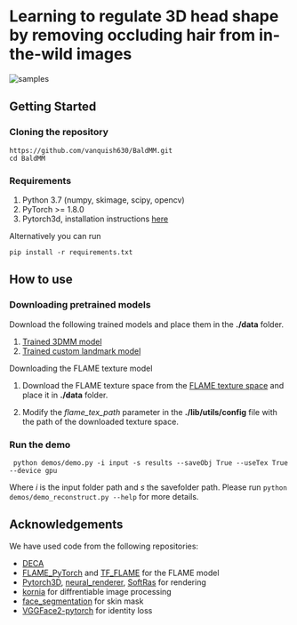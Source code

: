 # Learning to regulate 3D head shape by removing occluding hair from in-the-wild images 


![samples](demos/Sample.png)


## Getting Started

### Cloning the repository

    https://github.com/vanquish630/BaldMM.git
    cd BaldMM

### Requirements

1. Python 3.7 (numpy, skimage, scipy, opencv)
2. PyTorch >= 1.8.0
3. Pytorch3d, installation instructions [here](https://github.com/facebookresearch/pytorch3d/blob/main/INSTALL.md)

Alternatively you can run 

    pip install -r requirements.txt


## How to use

### Downloading pretrained models

Download the following trained models and place them in the **./data** folder.

1. [Trained 3DMM model](https://drive.google.com/file/d/1rdodi1D0YEGuu09G75YIA2NxhGeqwWZA/view?usp=sharing)
2. [Trained custom landmark model](https://drive.google.com/file/d/1UtSW4zx232qtIMwQyli5Uu9jfdsdfJuJ/view?usp=sharing)

Downloading the FLAME texture model

1. Download the FLAME texture space from the [FLAME texture space](https://flame.is.tue.mpg.de/download.php) and place it in **./data** folder.
   
2. Modify the *flame_tex_path* parameter in the **./lib/utils/config** file with the path of the downloaded texture space. 
    

### Run the demo

     python demos/demo.py -i input -s results --saveObj True --useTex True --device gpu

Where *i* is the input folder path and *s* the savefolder path. Please run `python demos/demo_reconstruct.py --help` for more details. 


## Acknowledgements
We have used code from the following repositories:  
- [DECA](https://github.com/YadiraF/DECA)
- [FLAME_PyTorch](https://github.com/soubhiksanyal/FLAME_PyTorch) and [TF_FLAME](https://github.com/TimoBolkart/TF_FLAME) for the FLAME model  
- [Pytorch3D](https://pytorch3d.org/), [neural_renderer](https://github.com/daniilidis-group/neural_renderer), [SoftRas](https://github.com/ShichenLiu/SoftRas) for rendering  
- [kornia](https://github.com/kornia/kornia) for diffrentiable image processing
- [face_segmentation](https://github.com/zllrunning/face-parsing.PyTorch) for skin mask
- [VGGFace2-pytorch](https://github.com/cydonia999/VGGFace2-pytorch) for identity loss  


